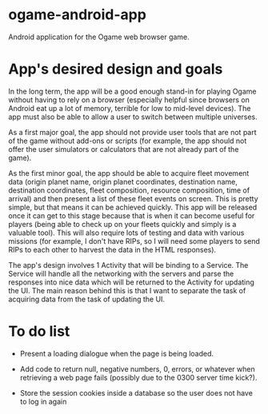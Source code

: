 ogame-android-app
=================

Android application for the Ogame web browser game.

App's desired design and goals
==============================

In the long term, the app will be a good enough stand-in for playing Ogame without having
to rely on a browser (especially helpful since browsers on Android eat up a lot of memory,
terrible for low to mid-level devices). The app must also be able to allow a user to
switch between multiple universes.

As a first major goal, the app should not provide user
tools that are not part of the game without add-ons or scripts (for example, the app should
not offer the user simulators or calculators that are not already part of the game).

As the first minor goal, the app should be able to acquire fleet movement data
(origin planet name, origin planet coordinates, destination name, destination coordinates,
fleet composition, resource composition, time of arrival) and then present a list of
these fleet events on screen. This is pretty simple, but that means it can be achieved
quickly. This app will be released once it can get to this stage because that
is when it can become useful for players (being able to check up on your fleets
quickly and simply is a valuable tool). This will also require lots of testing and
data with various missions (for example, I don't have RIPs, so I will need some players
to send RIPs to each other to harvest the data in the HTML responses).

The app's design involves 1 Activity that will be binding to a Service. The Service will
handle all the networking with the servers and parse the responses into nice data which
will be returned to the Activity for updating the UI. The main reason behind this is that
I want to separate the task of acquiring data from the task of updating the UI.

To do list
==========

- Present a loading dialogue when the page is being loaded.

- Add code to return null, negative numbers, 0, errors, or whatever when retrieving a
web page fails (possibly due to the 0300 server time kick?).

- Store the session cookies inside a database so the user does not have to log in again
